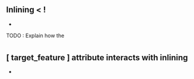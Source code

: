 #
Inlining
<
!
-
-
TODO
:
Explain
how
the
#
[
target_feature
]
attribute
interacts
with
inlining
-
-
>
